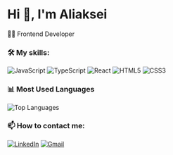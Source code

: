 # Hi 👋, I'm Aliaksei

👨‍💻 Frontend Developer

### 🛠 My skills:
![JavaScript](https://img.shields.io/badge/JAVASCRIPT-F7DF1E?style=for-the-badge&logo=javascript&logoColor=black)
![TypeScript](https://img.shields.io/badge/TYPESCRIPT-3178C6?style=for-the-badge&logo=typescript&logoColor=white)
![React](https://img.shields.io/badge/REACT-61DAFB?style=for-the-badge&logo=react&logoColor=black)
![HTML5](https://img.shields.io/badge/HTML5-E34F26?style=for-the-badge&logo=html5&logoColor=white)
![CSS3](https://img.shields.io/badge/CSS3-1572B6?style=for-the-badge&logo=css3&logoColor=white)

### 📊 Most Used Languages
![Top Languages](https://github-readme-stats.vercel.app/api/top-langs/?username=AliakseiKrasko&layout=compact&theme=light&hide_border=true&langs_count=6)



### 📫 How to contact me:
[![LinkedIn](https://img.shields.io/badge/LinkedIn-0077B5?style=for-the-badge&logo=linkedin&logoColor=white)](https://www.linkedin.com/feed/)
[![Gmail](https://img.shields.io/badge/Gmail-D14836?style=for-the-badge&logo=gmail&logoColor=white)](mailto:kraskoaliaksei@gmail.com)

